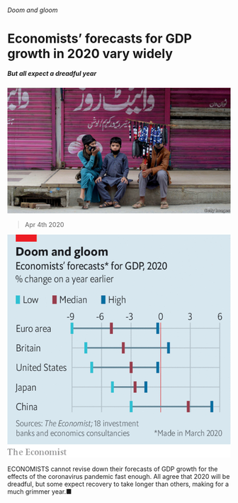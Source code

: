 ###### Doom and gloom

# Economists’ forecasts for GDP growth in 2020 vary widely 

##### But all expect a dreadful year 

![image](images/20200404_FNP502.jpg) 

> Apr 4th 2020 


![image](images/20200404_FNC087.png) 


ECONOMISTS cannot revise down their forecasts of GDP growth for the effects of the coronavirus pandemic fast enough. All agree that 2020 will be dreadful, but some expect recovery to take longer than others, making for a much grimmer year.■

